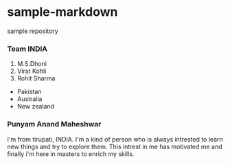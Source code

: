 # sample-markdown
sample repository


### Team INDIA
1. M.S.Dhoni
7. Virat Kohli
4. Rohit Sharma

* Pakistan
* Australia
* New zealand

### Punyam Anand Maheshwar

I'm from tirupati, INDIA. I'm a kind of person who is always intrested to learn new things and try to explore them. This intrest in me has motivated me and finally i'm here in masters to enrich my skills.
